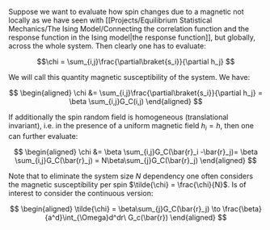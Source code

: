 Suppose we want to evaluate how spin changes due to a magnetic not locally as we have seen with [[Projects/Equilibrium Statistical Mechanics/The Ising Model/Connecting the correlation function and the response function in the Ising model|the response function]], but globally, across the whole system.
Then clearly one has to evaluate:

$$\chi = \sum_{i,j}\frac{\partial\braket{s_i}}{\partial h_j} $$

We will call this quantity magnetic susceptibility of the system. We have:

$$
\begin{aligned}
\chi &= \sum_{i,j}\frac{\partial\braket{s_i}}{\partial h_j} = \beta \sum_{i,j}G_C(i,j) 
\end{aligned}
$$

If additionally the spin random field is homogeneous (translational invariant), i.e. in the presence of a uniform magnetic field $h_i = h$, then one can further evaluate:

$$
\begin{aligned}
\chi &= \beta \sum_{i,j}G_C(\bar{r}_i -\bar{r}_j)= \beta \sum_{i,j}G_C(\bar{r}_j) = N\beta\sum_{j}G_C(\bar{r}_j)
\end{aligned}
$$

Note that to eliminate the system size $N$ dependency one often considers the magnetic susceptibility per spin $\tilde{\chi} = \frac{\chi}{N}$. 
Is of interest to consider the continuous version:

$$
\begin{aligned}
\tilde{\chi} = \beta\sum_{j}G_C(\bar{r}_j)  \to \frac{\beta}{a^d}\int_{\Omega}d^dr\ G_c(\bar{r})
\end{aligned}
$$
